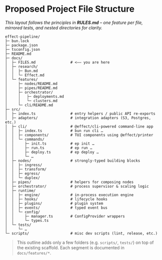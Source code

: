 # Proposed Project File Structure

_This layout follows the principles in **RULES.md** – one feature per file, mirrored tests, and nested directories for clarity._

```text
effect-pipeline/
├─ bun.lock
├─ package.json
├─ tsconfig.json
├─ README.md
├─ docs/
│  ├─ FILES.md                # <–– you are here
│  ├─ research/
│  │  ├─ Bun.md
│  │  └─ Effect.md
│  └─ features/
│     ├─ nodes/README.md
│     ├─ pipes/README.md
│     ├─ orchestrator/
│     │   ├─ deployments.md
│     │   └─ clusters.md
│     └─ cli/README.md
├─ src/
│  ├─ index.ts                # entry helpers / public API re-exports
│  ├─ adapters/               # integration adapters (S3, Postgres, etc.)
│  ├─ cli/                    # @effect/cli-powered command-line app
│  │  ├─ index.ts             # bun run cli …
│  │  ├─ components/          # TUI components using @effect/printer
│  │  └─ commands/
│  │     ├─ init.ts           # ep init …
│  │     ├─ run.ts            # ep run …
│  │     ├─ deploy.ts         # ep deploy …
│  │     └─ …
│  ├─ nodes/                  # strongly-typed building blocks
│  │  ├─ ingress/
│  │  ├─ transform/
│  │  ├─ egress/
│  │  └─ duplex/
│  ├─ pipes/                  # helpers for composing nodes
│  ├─ orchestrator/           # process supervisor & scaling logic
│  ├─ runtime/
│  │  ├─ engine/              # in-process execution engine
│  │  ├─ hooks/               # lifecycle hooks
│  │  ├─ plugins/             # plugin system
│  │  ├─ events/              # typed event bus
│  │  └─ config/
│  │     ├─ manager.ts        # ConfigProvider wrappers
│  │     └─ types.ts
│  └─ tests/
│     └─ …
└─ scripts/                   # misc dev scripts (lint, release, etc.)
```

> This outline adds only a few folders (e.g. `scripts/`, `tests/`) on top of the existing scaffold. Each segment is documented in `docs/features/*`. 